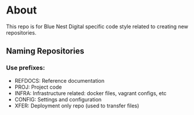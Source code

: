 # About
This repo is for Blue Nest Digital specific code style related to creating new repositories.

## Naming Repositories

### Use prefixes:
- REFDOCS: Reference documentation
- PROJ: Project code
- INFRA: Infrastructure related: docker files, vagrant configs, etc
- CONFIG: Settings and configuration
- XFER: Deployment only repo (used to transfer files)
